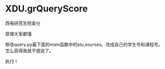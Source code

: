 XDU.grQueryScore
================

西电研究生院查分

原理大家都懂

修改query.py最下面的main函数中的stu,sourses。改成自己的学生号和课程号。
怎么获得我就不细说了。

执行！
